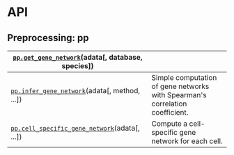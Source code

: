 <!-- commot documentation master file, created by
sphinx-quickstart on Sat Feb 20 12:08:49 2021.
You can adapt this file completely to your liking, but it should at least
contain the root `toctree` directive. -->

# API

## Preprocessing: pp

| [`pp.get_gene_network`](scgeom.pp.get_gene_network.md#scgeom.pp.get_gene_network)(adata[, database, species])                 |                                                                              |
|-------------------------------------------------------------------------------------------------------------------------------|------------------------------------------------------------------------------|
| [`pp.infer_gene_network`](scgeom.pp.infer_gene_network.md#scgeom.pp.infer_gene_network)(adata[, method, ...])                 | Simple computation of gene networks with Spearman's correlation coefficient. |
| [`pp.cell_specific_gene_network`](scgeom.pp.cell_specific_gene_network.md#scgeom.pp.cell_specific_gene_network)(adata[, ...]) | Compute a cell-specific gene network for each cell.                          |
